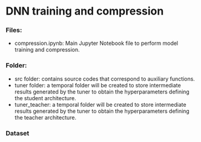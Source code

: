 # DNN training and compression

### Files:
- compression.ipynb: Main Jupyter Notebook file to perform model training and compression.

### Folder: 
- src folder: contains source codes that correspond to auxiliary functions.
- tuner folder: a temporal folder will be created to store intermediate results generated by the tuner to obtain the hyperparameters defining the student architecture.
- tuner_teacher: a temporal folder will be created to store intermediate results generated by the tuner to obtain the hyperparameters defining the teacher architecture.

### Dataset


